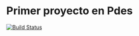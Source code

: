 # Primer proyecto en Pdes

[![Build Status](https://travis-ci.org/lrrinaudo/2019-primer-proyecto-pdes.svg?branch=master)](https://travis-ci.org/lrrinaudo/2019-primer-proyecto-pdes)